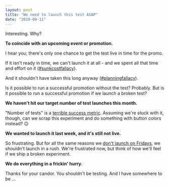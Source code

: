 ```yaml
---
layout: post
title: "We need to launch this test ASAP"
date: "2019-09-11"
---
```


Interesting. Why?

**To coincide with an upcoming event or promotion.**

I hear you; there's only one chance to get the test live in time for the promo.

If it isn't ready in time, we can't launch it at all - and we spent all that time and effort on it ([#sunkcostfallacy](https://en.wikipedia.org/wiki/Sunk_cost)).

And it shouldn't have taken this long anyway ([#planningfallacy](https://en.wikipedia.org/wiki/Planning_fallacy)).

Is it possible to run a successful promotion without the test? Probably. But is it possible to run a successful promotion if we launch a broken test?

**We haven't hit our target number of test launches this month.**

"Number of tests" is a [terrible success metric](https://briandavidhall.com/why-number-of-tests-is-a-terrible-success-metric/). Assuming we're stuck with it, though, can we scrap this experiment and do something with button colors instead? 😉

**We wanted to launch it last week, and it's still not live.**

So frustrating. But for all the same reasons we [don't launch on Fridays](https://briandavidhall.com/dont-launch-on-friday/), we shouldn't launch in a rush. We're frustrated now, but think of how we'll feel if we ship a broken experiment.

**We do everything in a frickin' hurry.**

Thanks for your candor. You shouldn't be testing. And I have somewhere to be ...
